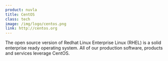 ```yaml
---
product: nuvla
title: CentOS
class: tech
image: /img/logo/centos.png
link: http://centos.org
---
```


The open source version of Redhat Linux Enterprise Linux (RHEL) is a solid enterprise ready operating system. All of our production software, products and services leverage CentOS.
